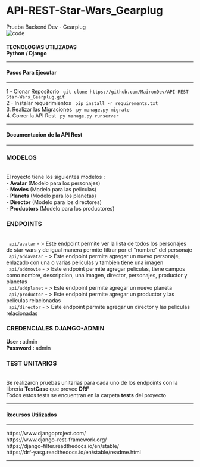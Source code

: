 # API-REST-Star-Wars_Gearplug
Prueba Backend Dev - Gearplug  <br>
<img src="https://i.ibb.co/Z1X97XF/code.png" alt="code" border="0">
<h4> TECNOLOGIAS UTILIZADAS </b><br>
Python / Django <br>
<hr>

<h4>Pasos Para Ejecutar</h4> <hr>
1 - Clonar Repositorio <code> git clone https://github.com/MaironDev/API-REST-Star-Wars_Gearplug.git </code> <br>
2 - Instalar requerimientos <code> pip install -r requirements.txt</code> <br>
3. Realizar las Migraciones <code> py manage.py migrate </code> <br>
4. Correr la API Rest <code> py manage.py runserver </code><br>
<hr>
<h4> Documentacion de la API Rest </h4><hr>
<h3> MODELOS </h3> <br>
El royecto tiene los siguientes modelos : <br>
 - <b>Avatar</b> (Modelo para los personajes) <br>
 - <b>Movies</b> (Modelo para las peliculas) <br>
  - <b>Planets</b> (Modelo para los planetas) <br>
  - <b>Director</b> (Modelo para los directores) <br>
  - <b>Productors</b> (Modelo para los productores) <br>
<h3>ENDPOINTS </h3><br>
<code > api/avatar</code>  - > Este endpoint permite ver la lista de todos los personajes de star wars y de igual manera permite filtrar por el "nombre" del personaje <br>
<code > api/addavatar</code>  - > Este endpoint permite agregar un nuevo personaje, enlazado con una o varias peliculas y tambien tiene una imagen <br>
<code > api/addmovie</code>  - > Este endpoint permite agregar peliculas, tiene campos como nombre, descripcion, una imagen, director, personajes, productor y planetas <br>
<code > api/addplanet</code>  - > Este endpoint permite agregar un nuevo planeta <br>
<code > api/productor</code>  - > Este endpoint permite agregar un productor y las peliculas relacionadas<br>
<code > api/director</code>  - > Este endpoint permite agregar un director y las peliculas relacionadas<br>
<h3> CREDENCIALES DJANGO-ADMIN</h3>
<b>User : </b> admin <br>
<b> Password :</b> admin <br>
<h3>TEST UNITARIOS </h3><br>
Se realizaron pruebas unitarias para cada uno de los endpoints con la libreria <b> TestCase </b> que provee <b>DRF</b> <br>
Todos estos tests se encuentran en la carpeta <b>tests</b> del proyecto <br>
<hr>
<h4>Recursos Utilizados </h4><hr>
https://www.djangoproject.com/ <br> https://www.django-rest-framework.org/ <br>  https://django-filter.readthedocs.io/en/stable/ <br>  https://drf-yasg.readthedocs.io/en/stable/readme.html <br>

<hr>



